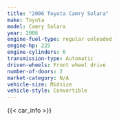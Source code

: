 ```yaml
---
title: "2006 Toyota Camry Solara"
make: Toyota
model: Camry Solara
year: 2006
engine-fuel-type: regular unleaded
engine-hp: 225
engine-cylinders: 6
transmission-type: Automatic
driven-wheels: Front wheel drive
number-of-doors: 2
market-category: N/A
vehicle-size: Midsize
vehicle-style: Convertible
---
```


{{< car_info >}}
